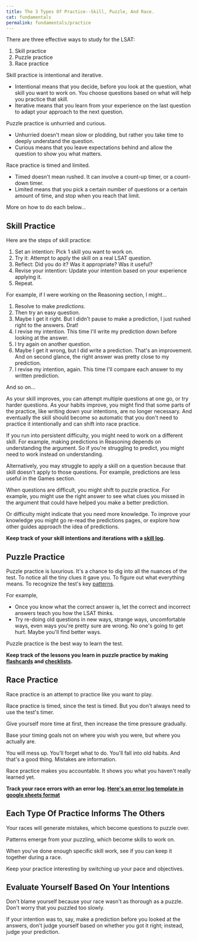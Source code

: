 ```yaml
---
title: The 3 Types Of Practice--Skill, Puzzle, And Race.
cat: fundamentals
permalink: fundamentals/practice
---
```


There are three effective ways to study for the LSAT:

1. Skill practice
2. Puzzle practice
3. Race practice

Skill practice is intentional and iterative. 

- Intentional means that you decide, before you look at the question, what skill you want to work on. You choose questions based on what will help you practice that skill.
- Iterative means that you learn from your experience on the last question to adapt your approach to the next question.

Puzzle practice is unhurried and curious.

- Unhurried doesn't mean slow or plodding, but rather you take time to deeply understand the question.
- Curious means that you leave expectations behind and allow the question to show you what matters.

Race practice is timed and limited.

- Timed doesn't mean rushed. It can involve a count-up timer, or a count-down timer.
- Limited means that you pick a certain number of questions or a certain amount of time, and stop when you reach that limit.

More on how to do each below...

## Skill Practice

Here are the steps of skill practice:

1. Set an intention: Pick 1 skill you want to work on.
1. Try it: Attempt to apply the skill on a real LSAT question.
1. Reflect: Did you do it? Was it appropriate? Was it useful? 
1. Revise your intention: Update your intention based on your experience applying it.
1. Repeat.

For example, if I were working on the Reasoning section, I might...

1. Resolve to make *predictions*.
1. Then try an easy question.
1. Maybe I get it right. But I didn't pause to make a prediction, I just rushed right to the answers. Drat!
1. I revise my intention. This time I'll write my prediction down before looking at the answer.
1. I try again on another question.
1. Maybe I get it wrong, but I did write a prediction. That's an improvement. And on second glance, the right answer was pretty close to my prediction.
1. I revise my intention, again. This time I'll compare each answer to my written prediction.

And so on...

As your skill improves, you can attempt multiple questions at one go, or try harder questions. As your habits improve, you might find that some parts of the practice, like writing down your intentions, are no longer necessary. And eventually the skill should become so automatic that you don't need to practice it intentionally and can shift into race practice.

If you run into persistent difficulty, you might need to work on a different skill. For example, making predictions in Reasoning depends on understanding the argument. So if you're struggling to predict, you might need to work instead on understanding.

Alternatively, you may struggle to apply a skill on a question because that skill doesn't apply to those questions. For example, predictions are less useful in the Games section.

When questions are difficult, you might shift to puzzle practice. For example, you might use the right answer to see what clues you missed in the argument that could have helped you make a better prediction.

Or difficulty might indicate that you need more knowledge. To improve your knowledge you might go re-read the predictions pages, or explore how other guides approach the idea of predictions.

**Keep track of your skill intentions and iterations with a [skill log][skill-log].**

## Puzzle Practice

Puzzle practice is luxurious. It's a chance to dig into all the nuances of the test. To notice all the tiny clues it gave you. To figure out what everything means. To recognize the test's key [patterns].

For example,

- Once you know what the correct answer is, let the correct and incorrect answers teach you how the LSAT thinks.
- Try re-doing old questions in new ways, strange ways, uncomfortable ways, even ways you're pretty sure are wrong. No one's going to get hurt. Maybe you'll find better ways.

Puzzle practice is the best way to learn the test.

**Keep track of the lessons you learn in puzzle practice by making [flashcards] and [checklists].**

## Race Practice

Race practice is an attempt to practice like you want to play.

Race practice is timed, since the test is timed. But you don't always need to use the test's timer.

Give yourself more time at first, then increase the time pressure gradually.

Base your timing goals not on where you wish you were, but where you actually are.

You will mess up. You'll forget what to do. You'll fall into old habits. And that's a good thing. Mistakes are information.

Race practice makes you accountable. It shows you what you haven't really learned yet.

**Track your race errors with an error log. [Here's an error log template in google sheets format][error-log]**

## Each Type Of Practice Informs The Others

Your races will generate mistakes, which become questions to puzzle over.

Patterns emerge from your puzzling, which become skills to work on.

When you've done enough specific skill work, see if you can keep it together during a race.

Keep your practice interesting by switching up your pace and objectives.

## Evaluate Yourself Based On Your Intentions

Don't blame yourself because your race wasn't as thorough as a puzzle. Don't worry that you puzzled too slowly.

If your intention was to, say, make a prediction before you looked at the answers, don't judge yourself based on whether you got it right; instead, judge your prediction.

[skill-log]: https://docs.google.com/spreadsheets/d/17pfaZKuh-WrdRIKbhcuz17VNSAdzCIfxiiJ3pHvW1SU/edit?usp=sharing
[error-log]: https://docs.google.com/spreadsheets/d/1VBhXPtwHjHgDDWN45Q-tLcxIShE0buY_qryx5V6ioOQ/edit?usp=sharing
[patterns]: ../resources/patterns.html
[flashcards]: ../resources.html#anki 
[checklists]: ../resources.html/checklists.html